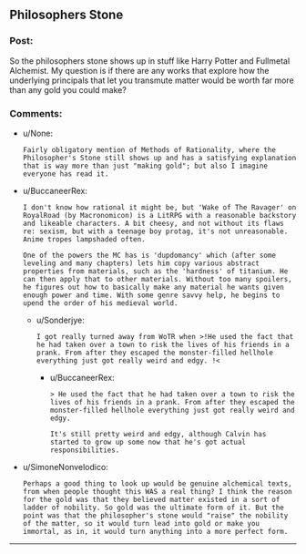 ## Philosophers Stone

### Post:

So the philosophers stone shows up in stuff like Harry Potter and Fullmetal Alchemist. My question is if there are any works that explore how the underlying principals that let you transmute matter would be worth far more than any gold you could make?

### Comments:

- u/None:
  ```
  Fairly obligatory mention of Methods of Rationality, where the Philosopher's Stone still shows up and has a satisfying explanation that is way more than just "making gold"; but also I imagine everyone has read it.
  ```

- u/BuccaneerRex:
  ```
  I don't know how rational it might be, but 'Wake of The Ravager' on RoyalRoad (by Macronomicon) is a LitRPG with a reasonable backstory and likeable characters. A bit cheesy, and not without its flaws re: sexism, but with a teenage boy protag, it's not unreasonable. Anime tropes lampshaded often.

  One of the powers the MC has is 'dupdomancy' which (after some leveling and many chapters) lets him copy various abstract properties from materials, such as the 'hardness' of titanium. He can then apply that to other materials. Without too many spoilers, he figures out how to basically make any material he wants given enough power and time. With some genre savvy help, he begins to  upend the order of his medieval world.
  ```

  - u/Sonderjye:
    ```
    I got really turned away from WoTR when >!He used the fact that he had taken over a town to risk the lives of his friends in a prank. From after they escaped the monster-filled hellhole everything just got really weird and edgy. !<
    ```

    - u/BuccaneerRex:
      ```
      > He used the fact that he had taken over a town to risk the lives of his friends in a prank. From after they escaped the monster-filled hellhole everything just got really weird and edgy. 

      It's still pretty weird and edgy, although Calvin has started to grow up some now that he's got actual responsibilities.
      ```

- u/SimoneNonvelodico:
  ```
  Perhaps a good thing to look up would be genuine alchemical texts, from when people thought this WAS a real thing? I think the reason for the gold was that they believed matter existed in a sort of ladder of nobility. So gold was the ultimate form of it. But the point was that the philosopher's stone would "raise" the nobility of the matter, so it would turn lead into gold or make you immortal, as in, it would turn anything into a more perfect form.
  ```

---

